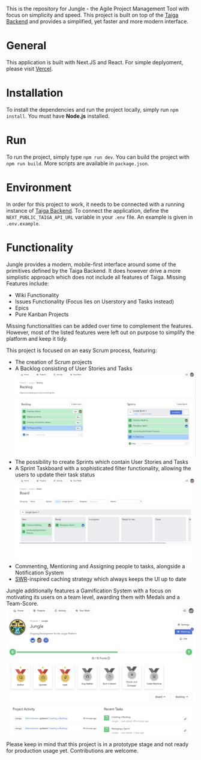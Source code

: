 This is the repository for Jungle - the Agile Project Management Tool with focus on simplicity and speed.
This project is built on top of the [Taiga Backend](https://github.com/taigaio/taiga-back) and provides a simplified, yet faster and more modern interface.

# General

This application is built with Next.JS and React. For simple deplyoment, please visit [Vercel](https://vercel.com).

# Installation

To install the dependencies and run the project locally, simply run `npm install`. You must have **Node.js** installed.

# Run

To run the project, simply type `npm run dev`. You can build the project with `npm run build`. More scripts are available in `package.json`.

# Environment

In order for this project to work, it needs to be connected with a running instance of [Taiga Backend](https://github.com/taigaio/taiga-back). To connect the application, define the `NEXT_PUBLIC_TAIGA_API_URL` variable in your `.env` file. An example is given in `.env.example`.

# Functionality

Jungle provides a modern, mobile-first interface around some of the primitives defined by the Taiga Backend. It does however drive a more simplistic approach which does not include all features of Taiga. 
Missing Features include:

- Wiki Functionality
- Issues Functionality (Focus lies on Userstory and Tasks instead)
- Epics
- Pure Kanban Projects

Missing functionalities can be added over time to complement the features. However, most of the listed features were left out on purpose to simplify the platform and keep it tidy.

This project is focused on an easy Scrum process, featuring:
- The creation of Scrum projects
- A Backlog consisting of User Stories and Tasks
![Backlog Image](https://raw.githubusercontent.com/fewhnhouse/jungle/master/screenshots/backlog.png "Backlog Screenshot")
- The possibility to create Sprints which contain User Stories and Tasks
- A Sprint Taskboard with a sophisticated filter functionality, allowing the users to update their task status
![Board Image](https://raw.githubusercontent.com/fewhnhouse/jungle/master/screenshots/board.png "Backlog Screenshot")
- Commenting, Mentioning and Assigning people to tasks, alongside a Notification System
- [SWR](https://tools.ietf.org/html/rfc5861)-inspired caching strategy which always keeps the UI up to date

Jungle additionally features a Gamification System with a focus on motivating its users on a team level, awarding them with Medals and a Team-Score.
![Project Image](https://raw.githubusercontent.com/fewhnhouse/jungle/master/screenshots/project.png "Project Screenshot")

Please keep in mind that this project is in a prototype stage and not ready for production usage yet. 
Contributions are welcome.
